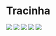 # Tracinha

<img src="./assets/Screenshot_1593918623.png">
<img src="./assets/Screenshot_1593935340.png">
<img src="./assets/Screenshot_1593918623.png">
<img src="./assets/Screenshot_1593956168.png">
<img src="./assets/Screenshot_1593959273.png">